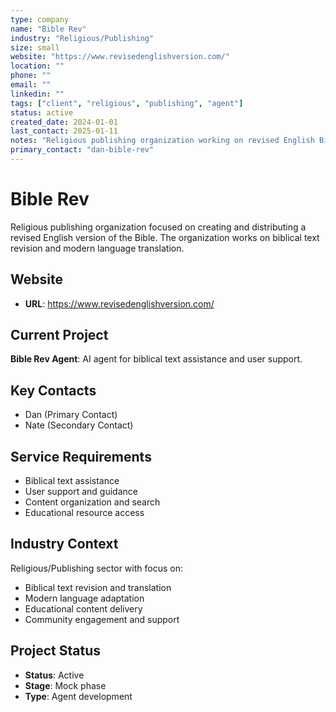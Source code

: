 ```yaml
---
type: company
name: "Bible Rev"
industry: "Religious/Publishing"
size: small
website: "https://www.revisedenglishversion.com/"
location: ""
phone: ""
email: ""
linkedin: ""
tags: ["client", "religious", "publishing", "agent"]
status: active
created_date: 2024-01-01
last_contact: 2025-01-11
notes: "Religious publishing organization working on revised English Bible version"
primary_contact: "dan-bible-rev"
---
```


# Bible Rev

Religious publishing organization focused on creating and distributing a revised English version of the Bible. The organization works on biblical text revision and modern language translation.

## Website

- **URL**: https://www.revisedenglishversion.com/

## Current Project

**Bible Rev Agent**: AI agent for biblical text assistance and user support.

## Key Contacts

- Dan (Primary Contact)
- Nate (Secondary Contact)

## Service Requirements

- Biblical text assistance
- User support and guidance
- Content organization and search
- Educational resource access

## Industry Context

Religious/Publishing sector with focus on:
- Biblical text revision and translation
- Modern language adaptation
- Educational content delivery
- Community engagement and support

## Project Status

- **Status**: Active
- **Stage**: Mock phase
- **Type**: Agent development